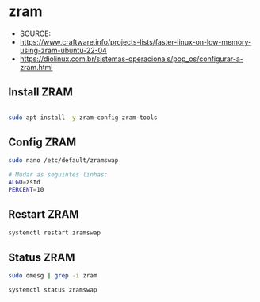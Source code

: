 
# zram
* SOURCE:
* <https://www.craftware.info/projects-lists/faster-linux-on-low-memory-using-zram-ubuntu-22-04>
* <https://diolinux.com.br/sistemas-operacionais/pop_os/configurar-a-zram.html>

## Install ZRAM
```bash

sudo apt install -y zram-config zram-tools

```

## Config ZRAM
```bash
sudo nano /etc/default/zramswap

```

```bash
# Mudar as seguintes linhas:
ALGO=zstd
PERCENT=10

```

## Restart ZRAM
```bash
systemctl restart zramswap

```

## Status ZRAM
```bash
sudo dmesg | grep -i zram

```

```bash
systemctl status zramswap

```


